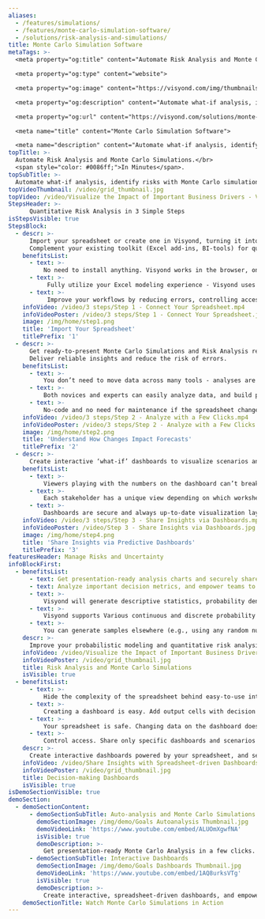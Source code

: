 ```yaml
---
aliases: 
  - /features/simulations/
  - /features/monte-carlo-simulation-software/
  - /solutions/risk-analysis-and-simulations/
title: Monte Carlo Simulation Software
metaTags: >-
  <meta property="og:title" content="Automate Risk Analysis and Monte Carlo Simulations. In Minutes.">

  <meta property="og:type" content="website">

  <meta property="og:image" content="https://visyond.com/img/thumbnails/Solutions2022/Thumbnail - Solutions - Simulations 2022.png">

  <meta property="og:description" content="Automate what-if analysis, identify risks with Monte Carlo simulations, and do in minutes what takes others hours to achieve.">

  <meta property="og:url" content="https://visyond.com/solutions/monte-carlo-simulation-software/">

  <meta name="title" content="Monte Carlo Simulation Software">

  <meta name="description" content="Automate what-if analysis, identify risks with Monte Carlo simulations, and do in minutes what takes others hours to achieve.">
topTitle: >-
  Automate Risk Analysis and Monte Carlo Simulations.</br>
  <span style="color: #0086ff;">In Minutes</span>.
topSubTitle: >-
  Automate what-if analysis, identify risks with Monte Carlo simulations, and do in minutes what takes others hours to achieve.
topVideoThumbnail: /video/grid_thumbnail.jpg
topVideo: /video/Visualize the Impact of Important Business Drivers - Visyond.mp4
StepsHeader: >-
      Quantitative Risk Analysis in 3 Simple Steps
isStepsVisible: true
StepsBlock:
  - descr: >-
      Import your spreadsheet or create one in Visyond, turning it into a collaborative platform for predictive dashboards and self-service analysis.</br></br>
      Complement your existing toolkit (Excel add-ins, BI-tools) for quick and agile business case development, and build a solid foundation for decision making.
    benefitsList:
      - text: >-
          No need to install anything. Visyond works in the browser, on any operating system.
      - text: >-
           Fully utilize your Excel modeling experience - Visyond uses the same formulas and syntax.
      - text: >-
           Improve your workflows by reducing errors, controlling access, and tracking changes and scenarios.       
    infoVideo: /video/3 steps/Step 1 - Connect Your Spreadsheet.mp4
    infoVideoPoster: /video/3 steps/Step 1 - Connect Your Spreadsheet.jpg
    image: /img/home/step1.png
    title: 'Import Your Spreadsheet'
    titlePrefix: '1'
  - descr: >-
      Get ready-to-present Monte Carlo Simulations and Risk Analysis reports with a few clicks. It’s that simple.</br></br>
      Deliver reliable insights and reduce the risk of errors.
    benefitsList:
      - text: >-    
          You don’t need to move data across many tools - analyses are in the cloud together with the model, its scenarios and dashboards.
      - text: >-
          Both novices and experts can easily analyze data, and build powerful workflows that are difficult and expensive to set up otherwise.
      - text: >-
          No-code and no need for maintenance if the spreadsheet changes.
    infoVideo: /video/3 steps/Step 2 - Analyze with a Few Clicks.mp4
    infoVideoPoster: /video/3 steps/Step 2 - Analyze with a Few Clicks.jpg      
    image: /img/home/step2.png  
    title: 'Understand How Changes Impact Forecasts'
    titlePrefix: '2'   
  - descr: >-
      Create interactive ‘what-if’ dashboards to visualize scenarios and forecasts, powered by your model’s calculations, without exposing the intricacies of the spreadsheet.
    benefitsList:
      - text: >-
          Viewers playing with the numbers on the dashboard can’t break the spreadsheet (or even see it, if you so wish).
      - text: >-
          Each stakeholder has a unique view depending on which worksheets and dashboards they are allowed to see.
      - text: >-
          Dashboards are secure and always up-to-date visualization layers on top of your spreadsheet, which acts as a calculation engine in the cloud (a single source of truth).             
    infoVideo: /video/3 steps/Step 3 - Share Insights via Dashboards.mp4
    infoVideoPoster: /video/Step 3 - Share Insights via Dashboards.jpg    
    image: /img/home/step4.png
    title: 'Share Insights via Predictive Dashboards'
    titlePrefix: '3'  
featuresHeader: Manage Risks and Uncertainty
infoBlockFirst:
  - benefitsList:
      - text: Get presentation-ready analysis charts and securely share them with collaborators.
      - text: Analyze important decision metrics, and empower teams to self-serve and collaborate on analyses. All this - in a single platform that connects spreadsheets, analyses and dashboards.
      - text: >-
          Visyond will generate descriptive statistics, probability density and cumulative distribution functions.      
      - text: >-
          Visyond supports Various continuous and discrete probability distributions. If you aren’t sure what distribution to use, Visyond can analyze your historical data and suggest options.
      - text: >-
          You can generate samples elsewhere (e.g., using any random number generator) and add external samples to Visyond.
    descr: >-
      Improve your probabilistic modeling and quantitative risk analysis workflow with Monte Carlo Simulations and visualize the probability of the output decision metrics taking certain values.
    infoVideo: /video/Visualize the Impact of Important Business Drivers - Visyond.mp4
    infoVideoPoster: /video/grid_thumbnail.jpg
    title: Risk Analysis and Monte Carlo Simulations
    isVisible: true
  - benefitsList:
      - text: >-
          Hide the complexity of the spreadsheet behind easy-to-use interactive dashboards, exposing only relevant inputs collaborators can ‘play’ with.
      - text: >-
          Creating a dashboard is easy. Add output cells with decision metrics from your spreadsheet, select input cells, style them as sliders or dropdowns, throw in some charts, and your dashboard is ready to go!
      - text: >-
          Your spreadsheet is safe. Changing data on the dashboard does not change the spreadsheet.
      - text: >-
          Control access. Share only specific dashboards and scenarios with specific collaborators.
    descr: >-
      Create interactive dashboards powered by your spreadsheet, and securely share them online. Let your team or clients safely play with the numbers and reflect on scenarios without the risk of breaking the spreadsheet.
    infoVideo: /video/Share Insights with Spreadsheet-driven Dashboards - Visyond.mp4
    infoVideoPoster: /video/grid_thumbnail.jpg
    title: Decision-making Dashboards
    isVisible: true
isDemoSectionVisible: true
demoSection:
  - demoSectionContent:      
      - demoSectionSubTitle: Auto-analysis and Monte Carlo Simulations
        demoSectionImage: /img/demo/Goals Autoanalysis Thumbnail.jpg
        demoVideoLink: 'https://www.youtube.com/embed/ALUOmXgwfNA'
        isVisible: true
        demoDescription: >-
          Get presentation-ready Monte Carlo Analysis in a few clicks.
      - demoSectionSubTitle: Interactive Dashboards
        demoSectionImage: /img/demo/Goals Dashboards Thumbnail.jpg
        demoVideoLink: 'https://www.youtube.com/embed/1AQ8urksVTg'
        isVisible: true
        demoDescription: >-
          Create interactive, spreadsheet-driven dashboards, and empower collaborators to test scenarios without the risk of breaking the model.          
    demoSectionTitle: Watch Monte Carlo Simulations in Action
---
```


